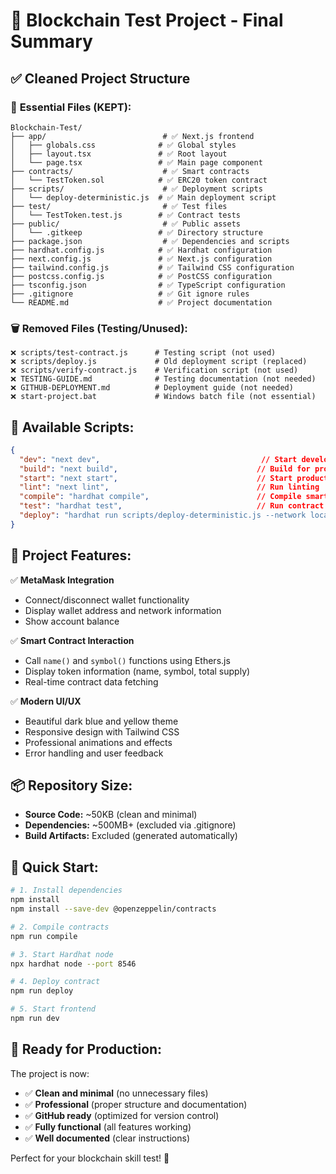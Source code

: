 # 🎯 Blockchain Test Project - Final Summary

## ✅ **Cleaned Project Structure**

### 📁 **Essential Files (KEPT):**

```
Blockchain-Test/
├── app/                          # ✅ Next.js frontend
│   ├── globals.css              # ✅ Global styles
│   ├── layout.tsx               # ✅ Root layout
│   └── page.tsx                 # ✅ Main page component
├── contracts/                    # ✅ Smart contracts
│   └── TestToken.sol            # ✅ ERC20 token contract
├── scripts/                      # ✅ Deployment scripts
│   └── deploy-deterministic.js  # ✅ Main deployment script
├── test/                         # ✅ Test files
│   └── TestToken.test.js        # ✅ Contract tests
├── public/                       # ✅ Public assets
│   └── .gitkeep                 # ✅ Directory structure
├── package.json                  # ✅ Dependencies and scripts
├── hardhat.config.js            # ✅ Hardhat configuration
├── next.config.js               # ✅ Next.js configuration
├── tailwind.config.js           # ✅ Tailwind CSS configuration
├── postcss.config.js            # ✅ PostCSS configuration
├── tsconfig.json                # ✅ TypeScript configuration
├── .gitignore                   # ✅ Git ignore rules
└── README.md                    # ✅ Project documentation
```

### 🗑️ **Removed Files (Testing/Unused):**

```
❌ scripts/test-contract.js      # Testing script (not used)
❌ scripts/deploy.js             # Old deployment script (replaced)
❌ scripts/verify-contract.js    # Verification script (not used)
❌ TESTING-GUIDE.md              # Testing documentation (not needed)
❌ GITHUB-DEPLOYMENT.md          # Deployment guide (not needed)
❌ start-project.bat             # Windows batch file (not essential)
```

## 🚀 **Available Scripts:**

```json
{
  "dev": "next dev",                                    // Start development server
  "build": "next build",                               // Build for production
  "start": "next start",                               // Start production server
  "lint": "next lint",                                 // Run linting
  "compile": "hardhat compile",                        // Compile smart contracts
  "test": "hardhat test",                              // Run contract tests
  "deploy": "hardhat run scripts/deploy-deterministic.js --network localhost"  // Deploy contract
}
```

## 🎯 **Project Features:**

✅ **MetaMask Integration**
- Connect/disconnect wallet functionality
- Display wallet address and network information
- Show account balance

✅ **Smart Contract Interaction**
- Call `name()` and `symbol()` functions using Ethers.js
- Display token information (name, symbol, total supply)
- Real-time contract data fetching

✅ **Modern UI/UX**
- Beautiful dark blue and yellow theme
- Responsive design with Tailwind CSS
- Professional animations and effects
- Error handling and user feedback

## 📦 **Repository Size:**

- **Source Code:** ~50KB (clean and minimal)
- **Dependencies:** ~500MB+ (excluded via .gitignore)
- **Build Artifacts:** Excluded (generated automatically)

## 🔧 **Quick Start:**

```bash
# 1. Install dependencies
npm install
npm install --save-dev @openzeppelin/contracts

# 2. Compile contracts
npm run compile

# 3. Start Hardhat node
npx hardhat node --port 8546

# 4. Deploy contract
npm run deploy

# 5. Start frontend
npm run dev
```

## 🎉 **Ready for Production:**

The project is now:
- ✅ **Clean and minimal** (no unnecessary files)
- ✅ **Professional** (proper structure and documentation)
- ✅ **GitHub ready** (optimized for version control)
- ✅ **Fully functional** (all features working)
- ✅ **Well documented** (clear instructions)

Perfect for your blockchain skill test! 🚀 